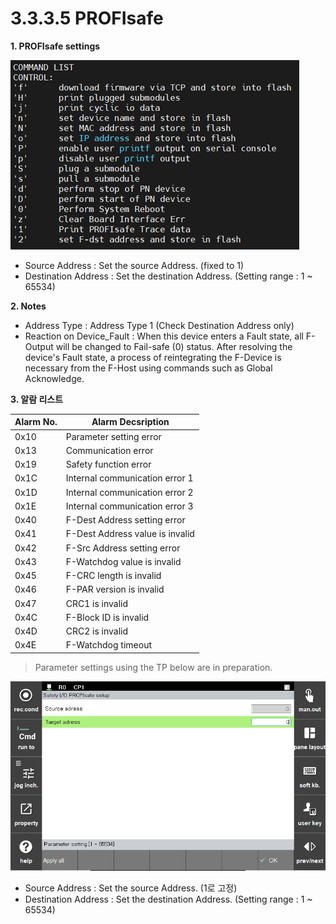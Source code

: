 ﻿

# 3.3.3.5 PROFIsafe

 **1. PROFIsafe settings**

![Profisafe Consol Image](../../../_assets/safetyio_profisafe/BD671_console.png)

 - Source Address : Set the source Address. (fixed to 1)
 - Destination Address : Set the destination Address. (Setting range : 1 ~ 65534)
 
  **2. Notes** 
  
 - Address Type :  Address Type 1 (Check Destination Address only)
 - Reaction on Device_Fault : When this device enters a Fault state, all F-Output will be changed to Fail-safe (0) status. After resolving the device's Fault state, a process of reintegrating the F-Device is necessary from the F-Host using commands such as Global Acknowledge.
 
 **3. 알람 리스트** 

|Alarm No.|Alarm Decsription  | 
|--|--|
| 0x10 |Parameter setting error |
| 0x13 |Communication error|
| 0x19 |Safety function error |
| 0x1C |Internal communication error 1 |
| 0x1D |Internal communication error 2 |
| 0x1E |Internal communication error 3 |
| 0x40 |F-Dest Address setting error |
| 0x41 |F-Dest Address value is invalid |
| 0x42 |F-Src Address setting error |
| 0x43 |F-Watchdog value is invalid
| 0x45 |F-CRC length is invalid |
| 0x46 |F-PAR version is invalid |
| 0x47 |CRC1 is invalid |
| 0x4C |F-Block ID is invalid |
| 0x4D |CRC2 is invalid|
| 0x4E |F-Watchdog timeout|


> Parameter settings using the TP below are in preparation.

![Profisafe TP Image](../../../_assets/safetyio_profisafe/profisafe.PNG)

 - Source Address : Set the source Address. (1로 고정)
 - Destination Address : Set the destination Address. (Setting range : 1 ~ 65534)
